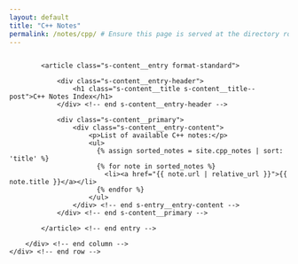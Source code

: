 ```yaml
---
layout: default
title: "C++ Notes"
permalink: /notes/cpp/ # Ensure this page is served at the directory root URL
---
```


<section class="s-content">
    <div class="row">
        <div class="column large-12">

            <article class="s-content__entry format-standard">

                <div class="s-content__entry-header">
                    <h1 class="s-content__title s-content__title--post">C++ Notes Index</h1>
                </div> <!-- end s-content__entry-header -->

                <div class="s-content__primary">
                    <div class="s-content__entry-content">
                        <p>List of available C++ notes:</p>
                        <ul>
                          {% assign sorted_notes = site.cpp_notes | sort: 'title' %} 
                          {% for note in sorted_notes %}
                            <li><a href="{{ note.url | relative_url }}">{{ note.title }}</a></li>
                          {% endfor %}
                        </ul>
                    </div> <!-- end s-entry__entry-content -->
                </div> <!-- end s-content__primary -->

            </article> <!-- end entry -->

        </div> <!-- end column -->
    </div> <!-- end row -->
</section> <!-- end s-content -->

